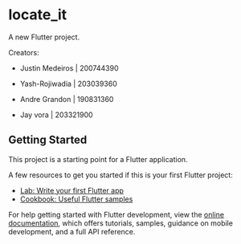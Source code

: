 # locate_it

A new Flutter project.

Creators:
- Justin Medeiros | 200744390
- Yash-Rojiwadia | 203039360

- Andre Grandon | 190831360

- Jay vora | 203321900
## Getting Started

This project is a starting point for a Flutter application.

A few resources to get you started if this is your first Flutter project:

- [Lab: Write your first Flutter app](https://docs.flutter.dev/get-started/codelab)
- [Cookbook: Useful Flutter samples](https://docs.flutter.dev/cookbook)

For help getting started with Flutter development, view the
[online documentation](https://docs.flutter.dev/), which offers tutorials,
samples, guidance on mobile development, and a full API reference.
